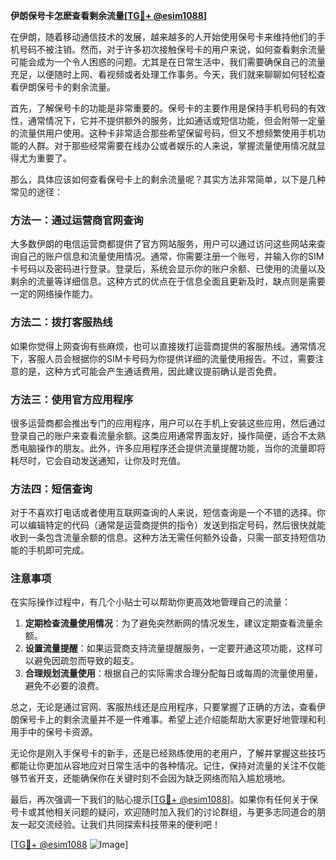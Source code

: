 **伊朗保号卡怎麽查看剩余流量[[TG💪+ @esim1088](https://t.me/s/esim1088)]**

在伊朗，随着移动通信技术的发展，越来越多的人开始使用保号卡来维持他们的手机号码不被注销。然而，对于许多初次接触保号卡的用户来说，如何查看剩余流量可能会成为一个令人困惑的问题。尤其是在日常生活中，我们需要确保自己的流量充足，以便随时上网、看视频或者处理工作事务。今天，我们就来聊聊如何轻松查看伊朗保号卡的剩余流量。

首先，了解保号卡的功能是非常重要的。保号卡的主要作用是保持手机号码的有效性，通常情况下，它并不提供额外的服务，比如通话或短信功能，但会附带一定量的流量供用户使用。这种卡非常适合那些希望保留号码，但又不想频繁使用手机功能的人群。对于那些经常需要在线办公或者娱乐的人来说，掌握流量使用情况就显得尤为重要了。

那么，具体应该如何查看保号卡上的剩余流量呢？其实方法非常简单，以下是几种常见的途径：

### 方法一：通过运营商官网查询

大多数伊朗的电信运营商都提供了官方网站服务，用户可以通过访问这些网站来查询自己的账户信息和流量使用情况。通常，你需要注册一个账号，并输入你的SIM卡号码以及密码进行登录。登录后，系统会显示你的账户余额、已使用的流量以及剩余的流量等详细信息。这种方式的优点在于信息全面且更新及时，缺点则是需要一定的网络操作能力。

### 方法二：拨打客服热线

如果你觉得上网查询有些麻烦，也可以直接拨打运营商提供的客服热线。通常情况下，客服人员会根据你的SIM卡号码为你提供详细的流量使用报告。不过，需要注意的是，这种方式可能会产生通话费用，因此建议提前确认是否免费。

### 方法三：使用官方应用程序

很多运营商都会推出专门的应用程序，用户可以在手机上安装这些应用，然后通过登录自己的账户来查看流量余额。这类应用通常界面友好，操作简便，适合不太熟悉电脑操作的朋友。此外，许多应用程序还会提供流量提醒功能，当你的流量即将耗尽时，它会自动发送通知，让你及时充值。

### 方法四：短信查询

对于不喜欢打电话或者使用互联网查询的人来说，短信查询是一个不错的选择。你可以编辑特定的代码（通常是运营商提供的指令）发送到指定号码，然后很快就能收到一条包含流量余额的信息。这种方法无需任何额外设备，只需一部支持短信功能的手机即可完成。

### 注意事项

在实际操作过程中，有几个小贴士可以帮助你更高效地管理自己的流量：

1. **定期检查流量使用情况**：为了避免突然断网的情况发生，建议定期查看流量余额。
2. **设置流量提醒**：如果运营商支持流量提醒服务，一定要开通这项功能，这样可以避免因疏忽而导致的超支。
3. **合理规划流量使用**：根据自己的实际需求合理分配每日或每周的流量使用量，避免不必要的浪费。

总之，无论是通过官网、客服热线还是应用程序，只要掌握了正确的方法，查看伊朗保号卡上的剩余流量并不是一件难事。希望上述介绍能帮助大家更好地管理和利用手中的保号卡资源。

无论你是刚入手保号卡的新手，还是已经熟练使用的老用户，了解并掌握这些技巧都能让你更加从容地应对日常生活中的各种情况。记住，保持对流量的关注不仅能够节省开支，还能确保你在关键时刻不会因为缺乏网络而陷入尴尬境地。

最后，再次强调一下我们的贴心提示[[TG💪+ @esim1088](https://t.me/s/esim1088)]。如果你有任何关于保号卡或其他相关问题的疑问，欢迎随时加入我们的讨论群组，与更多志同道合的朋友一起交流经验。让我们共同探索科技带来的便利吧！

[[TG💪+ @esim1088](https://t.me/s/esim1088) ![Image](https://i.postimg.cc/4NQfJmqS/Snipaste-2025-05-13-00-14-12.png)]